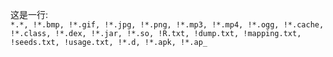 这是一行:  
`*.*, !*.bmp, !*.gif, !*.jpg, !*.png, !*.mp3, !*.mp4, !*.ogg, !*.cache, !*.class, !*.dex, !*.jar, !*.so, !R.txt, !dump.txt, !mapping.txt, !seeds.txt, !usage.txt, !*.d, !*.apk, !*.ap_`
